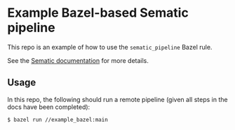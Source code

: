 # Example Bazel-based Sematic pipeline

This repo is an example of how to use the `sematic_pipeline` Bazel rule.

See the [Sematic
documentation](https://docs.sematic.dev/cloud-execution/container-images#bazel)
for more details.

## Usage

In this repo, the following should run a remote pipeline (given all steps in
the docs have been completed):

```
$ bazel run //example_bazel:main
```

